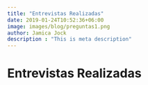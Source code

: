 ```yaml
---
title: "Entrevistas Realizadas"
date: 2019-01-24T10:52:36+06:00
image: images/blog/preguntas1.png
author: Jamica Jock
description : "This is meta description"
---
```


# Entrevistas Realizadas


